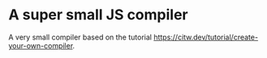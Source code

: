 # A super small JS compiler

A very small compiler based on the tutorial https://citw.dev/tutorial/create-your-own-compiler. 